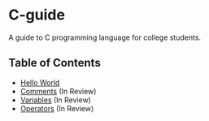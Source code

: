 ﻿# C-guide

A guide to C programming language for college students.

## Table of Contents

- [Hello World](01%20-%20Hello%20World.md)
- [Comments](02%20-%20Comments.md) (In Review)
- [Variables](03%20-%20Variables.md) (In Review)
- [Operators](04%20-%20Operators.md) (In Review)

